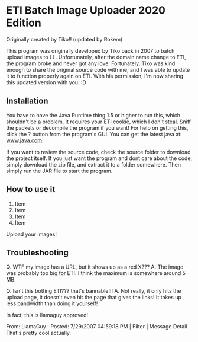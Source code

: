 # ETI Batch Image Uploader 2020 Edition
Originally created by Tiko!! (updated by Rokem)

This program was originally developed by Tiko back in 2007 to batch upload images to LL. Unfortunately, after the domain name change to ETI, the program broke and never got any love. Fortunately, Tiko was kind enough to share the original source code with me, and I was able to update it to function properly again on ETI. With his permission, I'm now sharing this updated version with you. :D

## Installation
You have to have the Java Runtime thing 1.5 or higher to run this, which shouldn't be a problem.
It requires your ETI cookie, which I don't steal. Sniff the packets or decompile the program if you want! For help on getting this, click the ? button from the program's GUI. You can get the latest java at: www.java.com.

If you want to review the source code, check the source folder to download the project itself.
If you just want the program and dont care about the code, simply download the zip file, and extract it to a folder somewhere. Then simply run the JAR file to start the program.

## How to use it

1. Item
2. Item
3. Item
4. Item

Upload your images!

## Troubleshooting
Q. WTF my image has a URL, but it shows up as a red X???
A. The image was probably too big for ETI. I think the maximum is somewhere around 5 MB.

Q. Isn't this botting ETI??? that's bannable!!!
A. Not really, it only hits the upload page, it doesn't even hit the page that gives the links! It takes up less bandwidth than doing it yourself!
   
   In fact, this is llamaguy approved!
   
   From: LlamaGuy | Posted: 7/29/2007 04:59:18 PM | Filter | Message Detail
   That's pretty cool actually.
   
